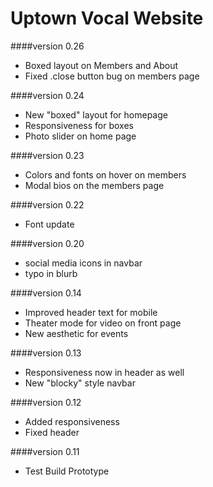 Uptown Vocal Website
====================

####version 0.26
* Boxed layout on Members and About
* Fixed .close button bug on members page

####version 0.24
* New "boxed" layout for homepage
* Responsiveness for boxes
* Photo slider on home page

####version 0.23
* Colors and fonts on hover on members
* Modal bios on the members page

####version 0.22
* Font update

####version 0.20
* social media icons in navbar
* typo in blurb

####version 0.14
* Improved header text for mobile
* Theater mode for video on front page
* New aesthetic for events

####version 0.13
* Responsiveness now in header as well
* New "blocky" style navbar

####version 0.12
* Added responsiveness
* Fixed header

####version 0.11
* Test Build Prototype